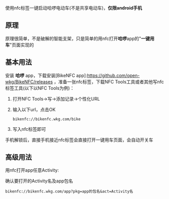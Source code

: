 使用nfc标签一键启动哈啰电动车(不是共享电动车)，**仅限android手机**

## 原理

原理很简单，不是破解的智能支架，只是简单的用nfc打开**哈啰**app的"**一键用车**"页面实现的

## 基本用法

安装 **哈啰** app，下载安装[BikeNFC app]:https://github.com/open-wkg/BikeNFC/releases ，准备一张nfc标签，下载NFC Tools工具或者其他写nfc标签工具(以下以NFC Tools为例)：

1. 打开NFC Tools->写->添加记录->个性化URL

2. 输入以下url，点击OK

   ```
   bikenfc://bikenfc.wkg.com/bike
   ```
   
3. 写入nfc标签即可

手机解锁后，直接手机接近nfc标签会直接打开一键用车页面，会自动开关车

## 高级用法

用nfc打开app任意Activity:

确认要打开的Activity名及app包名

```
bikenfc://bikenfc.wkg.com/app?pkg=app的包名&act=Activity名
```

